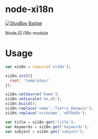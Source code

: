 node-xi18n 
==========

[![SlugBay Badge](https://www.slugbay.com/pictures/badges/slugbay-simple.svg)](https://www.slugbay.com)

NodeJS i18n module

Usage
==========

``` js
var xi18n = require('xi18n');

xi18n.init({
  root: 'templates/'
});

xi18n.setSource('home'); 
xi18n.setLocale('en_US');
xi18n.build();
xi18n.replace('name','Tierry Danquin');
xi18n.replace('nickname','oOThkOo');

var title = xi18n.get('title');
var keywords = xi18n.get('keywords');
var subject = xi18n.get('subject');
```
